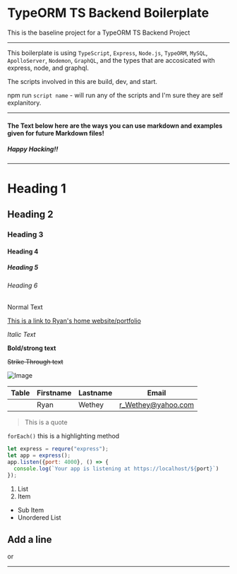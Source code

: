 # TypeORM TS Backend Boilerplate

This is the baseline project for a TypeORM TS Backend Project 
***

This boilerplate is using `TypeScript`, `Express`, `Node.js`, `TypeORM`, `MySQL`, `ApolloServer`, `Nodemon`, `GraphQL`, and the types that are accosicated with express, node, and graphql.

The scripts involved in this are build, dev, and start.

npm run `script name` - will run any of the scripts and I'm sure they are self explanitory.

---

#### The Text below here are the ways you can use markdown and examples given for future Markdown files!

##### Happy Hacking!!





***

# Heading 1
## Heading 2
### Heading 3
#### Heading 4
##### Heading 5
###### Heading 6

Normal Text

[This is a link to Ryan's home website/portfolio](https://ryanwethey.tech "Link Title")

_Italic Text_

**Bold/strong text**

~~Strike Through text~~

![Image](https://static.independent.co.uk/s3fs-public/thumbnails/image/2015/02/05/10/Heart-eyes-emoji.png)

|Table|Firstname|Lastname|Email|
|-----|---------|--------|-----|
||Ryan|Wethey|r_Wethey@yahoo.com|

>This is a quote

`forEach()` this is a highlighting method 

```Javascript
let express = requre("express");
let app = express();
app.listen({port: 4000}, () => {
  console.log(`Your app is listening at https://localhost/${port}`)
});
```

1. List
2. Item
  * Sub Item 
* Unordered List

Add a line
---
or 
***

